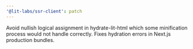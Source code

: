```yaml
---
'@lit-labs/ssr-client': patch
---
```


Avoid nullish logical assignment in hydrate-lit-html which some minification process would not handle correctly. Fixes hydration errors in Next.js production bundles.
